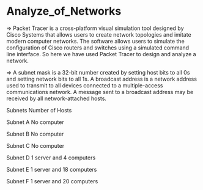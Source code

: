 # Analyze_of_Networks

=> Packet Tracer is a cross-platform visual simulation tool designed by Cisco Systems that allows users to create network topologies and imitate modern computer networks. The software allows users to simulate the configuration of Cisco routers and switches using a simulated command line interface. So here we have used Packet Tracer to design and analyze a network.

=> A subnet mask is a 32-bit number created by setting host bits to all 0s and setting network bits to all 1s. A broadcast address is a network address used to transmit to all devices connected to a multiple-access communications network. A message sent to a broadcast address may be received by all network-attached hosts.

Subnets        Number of Hosts

Subnet A        No computer

Subnet B        No computer

Subnet C        No computer

Subnet D        1 server and 4 computers

Subnet E        1 server and 18 computers

Subnet F        1 server and 20 computers
